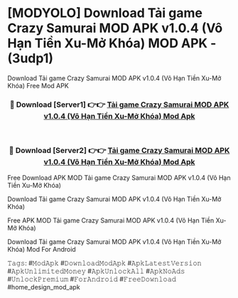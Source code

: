 # [MODYOLO] Download Tải game Crazy Samurai MOD APK v1.0.4 (Vô Hạn Tiền Xu-Mở Khóa) MOD APK - (3udp1)
Download Tải game Crazy Samurai MOD APK v1.0.4 (Vô Hạn Tiền Xu-Mở Khóa) Free Mod APK

<div align="center">
<h3>🔴 Download [Server1] 👉👉 <a href="https://apk-comot.site?title=Tải_game_Crazy_Samurai_MOD_APK_v1.0.4_(Vô_Hạn_Tiền_Xu-Mở_Khóa)">Tải game Crazy Samurai MOD APK v1.0.4 (Vô Hạn Tiền Xu-Mở Khóa) Mod Apk</a></h3><br>

<h3>🔴 Download [Server2] 👉👉 <a href="https://apk-comot.site?title=Tải_game_Crazy_Samurai_MOD_APK_v1.0.4_(Vô_Hạn_Tiền_Xu-Mở_Khóa)">Tải game Crazy Samurai MOD APK v1.0.4 (Vô Hạn Tiền Xu-Mở Khóa) Mod Apk</a></h3>
</div>


Free Download APK MOD Tải game Crazy Samurai MOD APK v1.0.4 (Vô Hạn Tiền Xu-Mở Khóa)

Download Tải game Crazy Samurai MOD APK v1.0.4 (Vô Hạn Tiền Xu-Mở Khóa) 

Free APK MOD Tải game Crazy Samurai MOD APK v1.0.4 (Vô Hạn Tiền Xu-Mở Khóa) 

Download Tải game Crazy Samurai MOD APK v1.0.4 (Vô Hạn Tiền Xu-Mở Khóa) Mod For Android

𝚃𝚊𝚐𝚜: #𝙼𝚘𝚍𝙰𝚙𝚔 #𝙳𝚘𝚠𝚗𝚕𝚘𝚊𝚍𝙼𝚘𝚍𝙰𝚙𝚔 #𝙰𝚙𝚔𝙻𝚊𝚝𝚎𝚜𝚝𝚅𝚎𝚛𝚜𝚒𝚘𝚗 #𝙰𝚙𝚔𝚄𝚗𝚕𝚒𝚖𝚒𝚝𝚎𝚍𝙼𝚘𝚗𝚎𝚢 #𝙰𝚙𝚔𝚄𝚗𝚕𝚘𝚌𝚔𝙰𝚕𝚕 #𝙰𝚙𝚔𝙽𝚘𝙰𝚍𝚜 #𝚄𝚗𝚕𝚘𝚌𝚔𝙿𝚛𝚎𝚖𝚒𝚞𝚖 #𝙵𝚘𝚛𝙰𝚗𝚍𝚛𝚘𝚒𝚍 #𝙵𝚛𝚎𝚎𝙳𝚘𝚠𝚗𝚕𝚘𝚊𝚍 #home_design_mod_apk